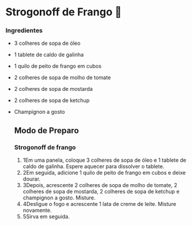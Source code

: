 # Strogonoff de Frango :chicken:

### Ingredientes

- 3 colheres de sopa de óleo

- 1 tablete de caldo de galinha

- 1 quilo de peito de frango em cubos

- 2 colheres de sopa de molho de tomate

- 2 colheres de sopa de mostarda

- 2 colheres de sopa de ketchup

- Champignon a gosto

  ## Modo de Preparo

  ### Strogonoff de frango

  

  

  1. 1Em uma panela, coloque 3 colheres de sopa de óleo e 1 tablete de caldo de galinha. Espere aquecer para dissolver o tablete.
  2. 2Em seguida, adicione 1 quilo de peito de frango em cubos e deixe dourar.
  3. 3Depois, acrescente 2 colheres de sopa de molho de tomate, 2 colheres de sopa de mostarda, 2 colheres de sopa de ketchup e champignon a gosto. Misture.
  4. 4Desligue o fogo e acrescente 1 lata de creme de leite. Misture novamente.
  5. 5Sirva em seguida.